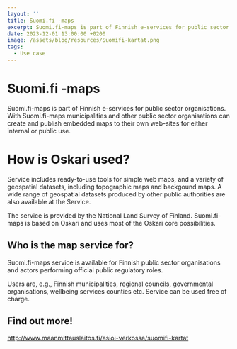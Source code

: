 ```yaml
---
layout: ''
title: Suomi.fi -maps
excerpt: Suomi.fi-maps is part of Finnish e-services for public sector organisations. With Suomi.fi-maps municipalities and other public sector organisations can create and publish embedded maps to their own web-sites for either internal or public use.
date: 2023-12-01 13:00:00 +0200
image: /assets/blog/resources/Suomifi-kartat.png
tags:
  - Use case
---
```


# Suomi.fi -maps

Suomi.fi-maps is part of Finnish e-services for public sector organisations. With Suomi.fi-maps municipalities and other public sector organisations can create and publish embedded maps to their own web-sites for either internal or public use.

# How is Oskari used?

Service includes ready-to-use tools for simple web maps, and a variety of geospatial datasets, including topographic maps and backgound maps. A wide range of geospatial datasets produced by other public authorities are also available at the Service.

The service is provided by the National Land Survey of Finland. Suomi.fi-maps is based on Oskari and uses most of the Oskari core possibilities.

## Who is the map service for?

Suomi.fi-maps service is available for Finnish public sector organisations and actors performing official public regulatory roles.

Users are, e.g., Finnish municipalities, regional councils, governmental organisations, wellbeing services counties etc. Service can be used free of charge.

## Find out more!

<http://www.maanmittauslaitos.fi/asioi-verkossa/suomifi-kartat>
